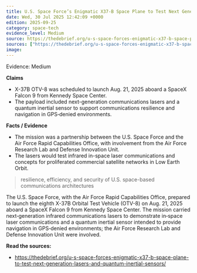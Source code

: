 ```yaml
---
title: U.S. Space Force’s Enigmatic X37-B Space Plane to Test Next Generation Lasers and Quantum Inertial Sensors
date: Wed, 30 Jul 2025 12:42:09 +0000
edition: 2025-09-25
category: space-tech
evidence_level: Medium
source: https://thedebrief.org/u-s-space-forces-enigmatic-x37-b-space-plane-to-test-next-generation-lasers-and-quantum-inertial-sensors/
sources: ["https://thedebrief.org/u-s-space-forces-enigmatic-x37-b-space-plane-to-test-next-generation-lasers-and-quantum-inertial-sensors/"]
image: 
---
```


<span class="badge">Evidence: Medium</span>

**Claims**
- X-37B OTV-8 was scheduled to launch Aug. 21, 2025 aboard a SpaceX Falcon 9 from Kennedy Space Center.
- The payload included next-generation communications lasers and a quantum inertial sensor to support communications resilience and navigation in GPS‑denied environments.

**Facts / Evidence**
- The mission was a partnership between the U.S. Space Force and the Air Force Rapid Capabilities Office, with involvement from the Air Force Research Lab and Defense Innovation Unit.
- The lasers would test infrared in-space laser communications and concepts for proliferated commercial satellite networks in Low Earth Orbit.

> resilience, efficiency, and security of U.S. space-based communications architectures

The U.S. Space Force, with the Air Force Rapid Capabilities Office, prepared to launch the eighth X-37B Orbital Test Vehicle (OTV-8) on Aug. 21, 2025 aboard a SpaceX Falcon 9 from Kennedy Space Center. The mission carried next‑generation infrared communications lasers to demonstrate in‑space laser communications and a quantum inertial sensor intended to provide navigation in GPS‑denied environments; the Air Force Research Lab and Defense Innovation Unit were involved.

**Read the sources:**  
- https://thedebrief.org/u-s-space-forces-enigmatic-x37-b-space-plane-to-test-next-generation-lasers-and-quantum-inertial-sensors/
